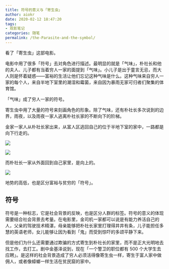 ```yaml
---
title: 符号的意义与「寄生虫」
author: aiokr
date: 2020-02-12 18:47:20
tags: 
- 观影笔记
categories: 随笔
permalink: /the-Parasite-and-the-symbol/
---
```


看了「寄生虫」这部电影。

电影中用了很多「符号」去对角色进行描述。最明显的就是「气味」，朴社长和他的夫人、儿子都有当着穷人一家的面提到「气味」。小儿子是出于童言无忌，而大人则是怀着疑惑——富裕的生活让他们忘记这种气味是什么。这种气味来自穷人一家的每个人，来自半地下室里的潮湿和霉菌，来自因为暴雨无家可归者们聚集的体育馆。

「气味」成了穷人一家的符号。

寄生虫中用了大量的符号来刻画角色的形象。除了气味，还有朴社长多次说到的边界，雨夜，以及雨夜一家人逃离朴社长家的不断向下的阶梯。

金家一家人从朴社长家出来，从富人区逃回自己的位于半地下室的家中，一路都是向下行走的。

![](https://imgur.lzmun.com/picgo/20200212223944.jpg_itp/fw/1280)

![](https://imgur.lzmun.com/picgo/20200212223943.jpg_itp/fw/1280)

而朴社长一家从外面回到自己家里，是向上的。

![](https://imgur.lzmun.com/picgo/20200212224757.jpg_itp/fw/1280)

地势的高低，也是区分富裕与贫穷的「符号」。

## 符号

符号是一种标志，它是社会背景的反映，也是区分人群的标签。符号的意义的体现需要结合社会背景去考量。在电影里，金司机一家都可以说是有能力养活自己的人，父亲的驾驶技术精湛，母亲能够把朴社长家里打理得井井有条，儿子能担任多慧的英语老师，女儿能够让因为看到「鬼」而受到惊吓的多颂平静下来。

但是他们为什么还需要通过欺骗的方式寄生到朴社长的家里，而不是正大光明地去找工作，去打工。剧中金基泽说到，现在「一个警卫的职位都有 500 个大学生去应聘」。是这样的社会背景造成了穷人必须活得像寄生虫一样，寄生于富人家中做佣人，或者像蟑螂一样生活在贫民窟的家中。

